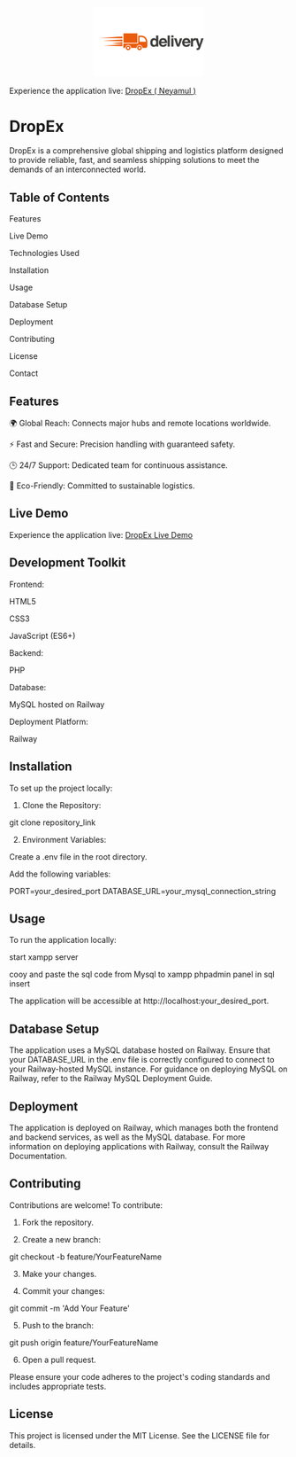 <div align="center">
  <img src="DropEx/Images/logo.png" alt="DropEx Logo" width="200" />
</div>

Experience the application live: <a href="https://github.com/neyamul-hasan14/DropEx-Logistics">DropEx ( Neyamul ) </a>

<h1>DropEx</h1>

  

DropEx is a comprehensive global shipping and logistics platform designed to provide reliable, fast, and seamless shipping solutions to meet the demands of an interconnected world.

<h2>Table of Contents</h2>

Features

Live Demo

Technologies Used

Installation

Usage

Database Setup

Deployment

Contributing

License

Contact


<h2>Features</h2>

🌍 Global Reach: Connects major hubs and remote locations worldwide.

⚡ Fast and Secure: Precision handling with guaranteed safety.

🕒 24/7 Support: Dedicated team for continuous assistance.

🌱 Eco-Friendly: Committed to sustainable logistics.


<h2>Live Demo</h2>

Experience the application live: <a href="https://tinyurl.com/dropex1234">DropEx Live Demo</a>

<h2>Development Toolkit </h2>

Frontend:

HTML5

CSS3

JavaScript (ES6+)


Backend:

PHP


Database:

MySQL hosted on Railway


Deployment Platform:

Railway



<h2>Installation</h2>

To set up the project locally:

1. Clone the Repository:

git clone repository_link


2. Environment Variables:

Create a .env file in the root directory.

Add the following variables:

PORT=your_desired_port
DATABASE_URL=your_mysql_connection_string




<h2>Usage</h2>

To run the application locally:

start xampp server

cooy and paste the sql code from Mysql to xampp phpadmin panel in sql insert

The application will be accessible at http://localhost:your_desired_port.

<h2>Database Setup</h2>

The application uses a MySQL database hosted on Railway. Ensure that your DATABASE_URL in the .env file is correctly configured to connect to your Railway-hosted MySQL instance. For guidance on deploying MySQL on Railway, refer to the Railway MySQL Deployment Guide.

<h2>Deployment</h2>

The application is deployed on Railway, which manages both the frontend and backend services, as well as the MySQL database. For more information on deploying applications with Railway, consult the Railway Documentation.

<h2>Contributing</h2>

Contributions are welcome! To contribute:

1. Fork the repository.


2. Create a new branch:

git checkout -b feature/YourFeatureName


3. Make your changes.


4. Commit your changes:

git commit -m 'Add Your Feature'


5. Push to the branch:

git push origin feature/YourFeatureName


6. Open a pull request.



Please ensure your code adheres to the project's coding standards and includes appropriate tests.

<h2>License</h2>

This project is licensed under the MIT License. See the LICENSE file for details.
